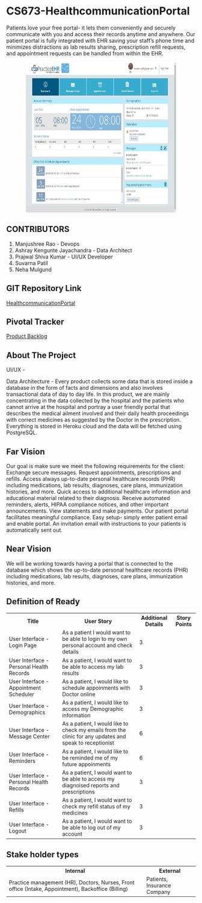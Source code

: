 # CS673-HealthcommunicationPortal

Patients love your free portal- it lets them conveniently and securely communicate with you and access their records anytime and anywhere. Our patient portal is fully integrated with EHR saving your staff’s phone time and minimizes distractions as lab results sharing, prescription refill requests, and appointment requests can be handled from within the EHR.

<p align="center">
  <a href="https://github.com/ashraykengunte/CS673-HealthcommunicationPortal">
    <img src="PortalImage.jpg" alt="Logo" width="400" height="400">
  </a>


## CONTRIBUTORS 
1. Manjushree Rao - Devops
2. Ashray Kengunte Jayachandra - Data Architect
3. Prajwal Shiva Kumar - UI/UX Developer
4. Suvarna Patil
5. Neha Mulgund

## GIT Repository Link
[HealthcommunicationPortal](https://github.com/ManjushreeRao/CS673-HealthcommunicationPortal)
  
## Pivotal Tracker 
[Product Backlog](https://www.pivotaltracker.com/n/projects/2534904)
  

## About The Project

UI/UX -  
 
Data Architecture - Every product collects some data that is stored inside a database in the form of facts and dimensions and also involves transactional data of day to day life. In this product, we are mainly concentrating in the data collected by the hospital and the patients who cannot arrive at the hospital and portray a user friendly portal that describes the medical ailment involved and their daily health proceedings with correct medicines as suggested by the Doctor in the prescription. Everything is stored in Heroku cloud and the data will be fetched using PostgreSQL. 

## Far Vision 
  Our goal is make sure we meet the following requirements for the client:
  Exchange secure messages.
  Request appointments, prescriptions and refills.
  Access always up-to-date personal healthcare records (PHR) including medications, lab results, diagnoses, care plans, immunization histories, and more.
  Quick access to additional healthcare information and educational material related to their diagnosis.
  Receive automated reminders, alerts, HIPAA compliance notices, and other important announcements.
  View statements and make payments.
  Our patient portal facilitates meaningful compliance.
  Easy setup- simply enter patient email and enable portal. 
  An invitation email with instructions to your patients is automatically sent out.

## Near Vision
  We will be working towards having a portal that is connected to the database which shows the up-to-date personal healthcare records (PHR) including medications, lab results,     diagnoses, care plans, immunization histories, and more.
    
## Definition of Ready
  
<table>
  <tr>
    <th>Title</th>
    <th>User Story</th>
    <th>Additional Details</th>
    <th>Story Points</th>
  </tr>
  <tr>
    <td>User Interface - Login Page</td>
    <td>As a patient I would want to be able to login to my own personal account and check details</td>
	<td>3</td>
  </tr>
  <tr>
    <td>User Interface - Personal Health Records</td>
    <td>As a patient, I would want to be able to access my lab results</td>
	<td>3</td>
  </tr>
    <tr>
    <td>User Interface - Appointment Scheduler</td>
    <td>As a patient, I would like to schedule appoinments with Doctor online</td>
	<td>3</td>
  </tr>
    <tr>	
    <td>User Interface - Demographics</td>
    <td>As a patient, I would like to access my Demographic information</td>
	<td>3</td>
  </tr>
     <tr>
    <td>User Interface - Message Center</td>
    <td>As a patient, I would like to check my emails from the clinic for any updates and speak to receptionist</td>
	<td>6</td>
  </tr> 
   <tr>
   <td>User Interface - Reminders</td>
    <td>As a patient, I would like to be reminded me of my future appoinments</td>
	<td>6</td>
  </tr>
   <tr>
    <td>User Interface - Personal Health Records</td>
    <td>As a patient, I would want to be able to access my diagnoised reports and prescriptions</td>
	<td>3</td>
  </tr>  
   <tr>
    <td>User Interface - Refills</td>
    <td>As a patient, I would want to check my refill status of my medicines</td>
	<td>3</td>
  </tr>
   <tr>
	<td>User Interface - Logout</td>
    <td>As a patient, I would want to be able to log out of my account</td>
	<td>3</td>	
   </tr>
</table>
  
## Stake holder types

<table>
  <tr>
    <th>Internal</th>
    <th>External</th>
  </tr>
  <tr>
    <td>Practice management (HR), 
      Doctors, 
      Nurses, 
      Front office (Intake, Appointment), 
      Backoffice (Billing)
</td>
    <td>Patients, 
      Insurance Company</td>
  </tr>
  </table>
 

